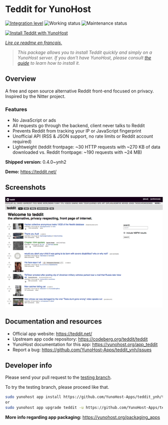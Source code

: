 <!--
N.B.: This README was automatically generated by https://github.com/YunoHost/apps/tree/master/tools/README-generator
It shall NOT be edited by hand.
-->

# Teddit for YunoHost

[![Integration level](https://dash.yunohost.org/integration/teddit.svg)](https://dash.yunohost.org/appci/app/teddit) ![Working status](https://ci-apps.yunohost.org/ci/badges/teddit.status.svg) ![Maintenance status](https://ci-apps.yunohost.org/ci/badges/teddit.maintain.svg)

[![Install Teddit with YunoHost](https://install-app.yunohost.org/install-with-yunohost.svg)](https://install-app.yunohost.org/?app=teddit)

*[Lire ce readme en français.](./README_fr.md)*

> *This package allows you to install Teddit quickly and simply on a YunoHost server.
If you don't have YunoHost, please consult [the guide](https://yunohost.org/#/install) to learn how to install it.*

## Overview

A free and open source alternative Reddit front-end focused on privacy. Inspired by the Nitter project.

### Features

- No JavaScript or ads
- All requests go through the backend, client never talks to Reddit
- Prevents Reddit from tracking your IP or JavaScript fingerprint
- Unofficial API (RSS & JSON support, no rate limits or Reddit account required)
- Lightweight (teddit frontpage: ~30 HTTP requests with ~270 KB of data downloaded vs. Reddit frontpage: ~190 requests with ~24 MB)



**Shipped version:** 0.4.0~ynh2

**Demo:** https://teddit.net/

## Screenshots

![Screenshot of Teddit](./doc/screenshots/screenshot.png)

## Documentation and resources

* Official app website: <https://teddit.net/>
* Upstream app code repository: <https://codeberg.org/teddit/teddit>
* YunoHost documentation for this app: <https://yunohost.org/app_teddit>
* Report a bug: <https://github.com/YunoHost-Apps/teddit_ynh/issues>

## Developer info

Please send your pull request to the [testing branch](https://github.com/YunoHost-Apps/teddit_ynh/tree/testing).

To try the testing branch, please proceed like that.

``` bash
sudo yunohost app install https://github.com/YunoHost-Apps/teddit_ynh/tree/testing --debug
or
sudo yunohost app upgrade teddit -u https://github.com/YunoHost-Apps/teddit_ynh/tree/testing --debug
```

**More info regarding app packaging:** <https://yunohost.org/packaging_apps>

